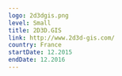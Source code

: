 ```yaml
---
logo: 2d3dgis.png
level: Small
title: 2D3D.GIS
link: http://www.2d3d-gis.com/
country: France
startDate: 12.2015
endDate: 12.2016
---
```

